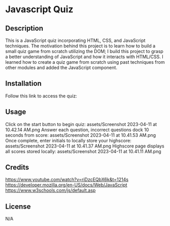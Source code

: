 # Javascript Quiz

## Description
This is a JavaScript quiz incorporating HTML, CSS, and JavaScript techniques. The motivation behind this project is to learn how to build a small quiz game from scratch utilizing the DOM; I build this project to grasp a better understanding of JavaScript and how it interacts with HTML/CSS. I learned how to create a quiz game from scratch using past techniques from other modules and added the JavaScript component. 

## Installation

Follow this link to access the quiz: 

## Usage
Click on the start button to begin quiz: assets/Screenshot 2023-04-11 at 10.42.14 AM.png
Answer each question, incorrect questions dock 10 seconds from score: assets/Screenshot 2023-04-11 at 10.41.53 AM.png
Once complete, enter initials to locally store your highscore: assets/Screenshot 2023-04-11 at 10.41.37 AM.png 
Highscore page displays all scores stored locally: assets/Screenshot 2023-04-11 at 10.41.11 AM.png

## Credits

https://www.youtube.com/watch?v=riDzcEQbX6k&t=1214s
https://developer.mozilla.org/en-US/docs/Web/JavaScript
https://www.w3schools.com/js/default.asp


## License
N/A

